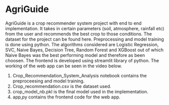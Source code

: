 # AgriGuide
AgriGuide is a crop recommender system project with end to end implementation. It takes in certain parameters (soil, atmosphere, rainfall etc) from the user and recommends the best crop to those conditions. The dataset for the project can be found here. Preprocessing and model training is done using python. The algorithms considered are Logistic Regression, SVC, Naive Bayes, Decision Tree, Random Forest and XGBoost out of which Naive Bayes was the best performing model and therefore as been choosen. The frontend is developed using streamlit library of python. The working of the web app can be seen in the video below.

1. Crop_Recommendation_System_Analysis notebook contains the preproceesing and model training.  
2. Crop_recommendation.csv is the dataset used.  
3. crop_model_nb.pkl is the final model used in the implementation.  
4. app,py contains the frontend code for the web app.
